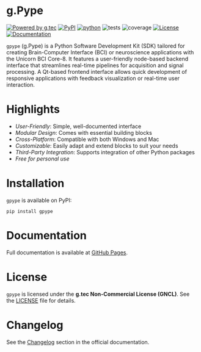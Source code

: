 # g.Pype

[![Powered by g.tec](https://img.shields.io/badge/powered_by-g.tec-blue)](http://gtec.at)
[![PyPI](https://img.shields.io/pypi/v/gpype.svg?label=PyPI%20version&color=brown)](https://pypi.org/project/gpype/)
[![python](https://img.shields.io/pypi/pyversions/gpype.svg)](https://pypi.org/project/gpype/)
![tests](https://img.shields.io/badge/tests-all_266_passed-brightgreen.svg)
![coverage](https://img.shields.io/badge/coverage-100%25-brightgreen.svg)
[![License](https://img.shields.io/badge/License-GNCL-red)](https://github.com/gtec-medical-engineering/gpype/blob/main/LICENSE)
[![Documentation](https://img.shields.io/badge/docs-GitHub%20Pages-green)](https://gtec-medical-engineering.github.io/gpype/)

`gpype` (g.Pype) is a Python Software Development Kit (SDK) tailored for creating Brain-Computer Interface (BCI) or neuroscience applications with 
the Unicorn BCI Core-8. It features a user-friendly node-based backend interface that streamlines real-time pipelines for acquisition 
and signal processing. A Qt-based frontend interface allows quick development of responsive applications with feedback visualization
or real-time user interaction.

# Highlights

- *User-Friendly*: Simple, well-documented interface
- *Modular Design*: Comes with essential building blocks
- *Cross-Platform*: Compatible with both Windows and Mac
- *Customizable*: Easily adapt and extend blocks to suit your needs
- *Third-Party Integration*: Supports integration of other Python packages
- *Free for personal use*

# Installation
`gpype` is available on PyPI:

```
pip install gpype
```

# Documentation
Full documentation is available at [GitHub Pages](https://gtec-medical-engineering.github.io/gpype/).

# License
`gpype` is licensed under the **g.tec Non-Commercial License (GNCL)**. See the [LICENSE](https://github.com/gtec-medical-engineering/gpype/blob/main/LICENSE) file for details.

# Changelog
See the [Changelog](https://gtec-medical-engineering.github.io/gpype/#changelog) section in the official documentation.
